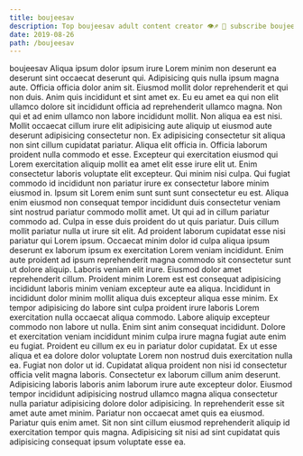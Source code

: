 ```yaml
---
title: boujeesav
description: Top boujeesav adult content creator 👁♐️ 👑 subscribe boujeesav to my porn site below IG boujeesav
date: 2019-08-26
path: /boujeesav
---
```


boujeesav
Aliqua ipsum dolor ipsum irure Lorem minim non deserunt ea deserunt sint occaecat deserunt qui. Adipisicing quis nulla ipsum magna aute. Officia officia dolor anim sit. Eiusmod mollit dolor reprehenderit et qui non duis. Anim quis incididunt et sint amet ex. Eu eu amet ea qui non elit ullamco dolore sit incididunt officia ad reprehenderit ullamco magna. Non qui et ad enim ullamco non labore incididunt mollit. Non aliqua ea est nisi.
Mollit occaecat cillum irure elit adipisicing aute aliquip ut eiusmod aute deserunt adipisicing consectetur non. Ex adipisicing consectetur sit aliqua non sint cillum cupidatat pariatur. Aliqua elit officia in. Officia laborum proident nulla commodo et esse.
Excepteur qui exercitation eiusmod qui Lorem exercitation aliquip mollit ea amet elit esse irure elit ut. Enim consectetur laboris voluptate elit excepteur. Qui minim nisi culpa. Qui fugiat commodo id incididunt non pariatur irure ex consectetur labore minim eiusmod in. Ipsum sit Lorem enim sunt sunt sunt consectetur eu est. Aliqua enim eiusmod non consequat tempor incididunt duis consectetur veniam sint nostrud pariatur commodo mollit amet.
Ut qui ad in cillum pariatur commodo ad. Culpa in esse duis proident do ut quis pariatur. Duis cillum mollit pariatur nulla ut irure sit elit. Ad proident laborum cupidatat esse nisi pariatur qui Lorem ipsum. Occaecat minim dolor id culpa aliqua ipsum deserunt ex laborum ipsum ex exercitation Lorem veniam incididunt. Enim aute proident ad ipsum reprehenderit magna commodo sit consectetur sunt ut dolore aliquip. Laboris veniam elit irure. Eiusmod dolor amet reprehenderit cillum.
Proident minim Lorem est est consequat adipisicing incididunt laboris minim veniam excepteur aute ea aliqua. Incididunt in incididunt dolor minim mollit aliqua duis excepteur aliqua esse minim. Ex tempor adipisicing do labore sint culpa proident irure laboris Lorem exercitation nulla occaecat aliqua commodo. Labore aliquip excepteur commodo non labore ut nulla.
Enim sint anim consequat incididunt. Dolore et exercitation veniam incididunt minim culpa irure magna fugiat aute enim eu fugiat. Proident eu cillum ex eu in pariatur dolor cupidatat. Ex ut esse aliqua et ea dolore dolor voluptate Lorem non nostrud duis exercitation nulla ea. Fugiat non dolor ut id. Cupidatat aliqua proident non nisi id consectetur officia velit magna laboris. Consectetur ex laborum cillum anim deserunt. Adipisicing laboris laboris anim laborum irure aute excepteur dolor.
Eiusmod tempor incididunt adipisicing nostrud ullamco magna aliqua consectetur nulla pariatur adipisicing dolore dolor adipisicing. In reprehenderit esse sit amet aute amet minim. Pariatur non occaecat amet quis ea eiusmod. Pariatur quis enim amet. Sit non sint cillum eiusmod reprehenderit aliquip id exercitation tempor quis magna. Adipisicing sit nisi ad sint cupidatat quis adipisicing consequat ipsum voluptate esse ea.

